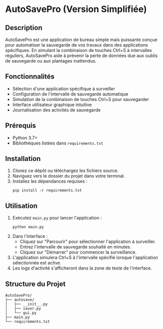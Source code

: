 # AutoSavePro (Version Simplifiée)

## Description
AutoSavePro est une application de bureau simple mais puissante conçue pour automatiser la sauvegarde de vos travaux dans des applications spécifiques. En simulant la combinaison de touches Ctrl+S à intervalles réguliers, AutoSavePro aide à prévenir la perte de données due aux oublis de sauvegarde ou aux plantages inattendus.

## Fonctionnalités
- Sélection d'une application spécifique à surveiller
- Configuration de l'intervalle de sauvegarde automatique
- Simulation de la combinaison de touches Ctrl+S pour sauvegarder
- Interface utilisateur graphique intuitive
- Journalisation des activités de sauvegarde

## Prérequis
- Python 3.7+
- Bibliothèques listées dans `requirements.txt`

## Installation
1. Clonez ce dépôt ou téléchargez les fichiers source.
2. Naviguez vers le dossier du projet dans votre terminal.
3. Installez les dépendances requises :
   ```
   pip install -r requirements.txt
   ```

## Utilisation
1. Exécutez `main.py` pour lancer l'application :
   ```
   python main.py
   ```
2. Dans l'interface :
   - Cliquez sur "Parcourir" pour sélectionner l'application à surveiller.
   - Entrez l'intervalle de sauvegarde souhaité en minutes.
   - Cliquez sur "Démarrer" pour commencer la surveillance.
3. L'application simulera Ctrl+S à l'intervalle spécifié lorsque l'application sélectionnée est active.
4. Les logs d'activité s'afficheront dans la zone de texte de l'interface.

## Structure du Projet
```
AutoSavePro/
├── autosave/
│   ├── __init__.py
│   ├── saver.py
│   └── gui.py
├── main.py
└── requirements.txt
```
